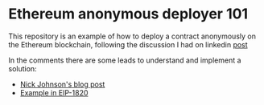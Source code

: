 # Ethereum anonymous deployer 101

This repository is an example of how to deploy a contract anonymously on the Ethereum blockchain, 
following the discussion I had on linkedin [post](https://www.linkedin.com/posts/artemchystiakov_ethereum-pattern-anonymity-activity-7049714874112761856-5giS?utm_source=share&utm_medium=member_desktop)

In the comments there are some leads to understand and implement a solution:
* [Nick Johnson's blog post](https://weka.medium.com/how-to-send-ether-to-11-440-people-187e332566b7)
* [Example in EIP-1820](https://eips.ethereum.org/EIPS/eip-1820#deployment-method)


